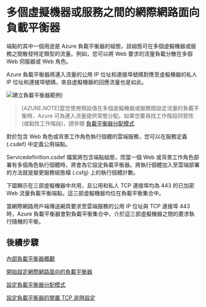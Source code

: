 
<properties 
   pageTitle="網際網路面向的負載平衡器概觀 |Microsoft Azure"
   description="網際網路面向的負載平衡器及其功能的概觀。負載平衡器如何作用於使用虛擬機器和雲端服務的 Azure。"
   services="load-balancer"
   documentationCenter="na"
   authors="joaoma"
   manager="adinah"
   editor="tysonn" />
<tags 
   ms.service="load-balancer"
   ms.devlang="na"
   ms.topic="article"
   ms.tgt_pltfrm="na"
   ms.workload="infrastructure-services"
   ms.date="05/01/2015"
   ms.author="joaoma" />


# 多個虛擬機器或服務之間的網際網路面向負載平衡器

端點的其中一個用途是 Azure 負載平衡器的組態，該組態可在多個虛擬機器或服務之間散發特定類型的流量。例如，您可以將 Web 要求的流量負載分散在多個 Web 伺服器或 Web 角色。

Azure 負載平衡器將連入流量的公用 IP 位址和連接埠號碼對應至虛擬機器的私人 IP 位址和連接埠號碼，來自虛擬機器的回應流量也是如此。

![建立負載平衡器範例](./media/load-balancer-internet-overview/IC727496.png))

>[AZURE.NOTE]當您使用預設值在多個虛擬機器或服務間設定流量的負載平衡時，Azure 可為連入流量提供常態分配。如果您要尋找工作階段同質性 (或黏性工作階段)，請參閱 [負載平衡器分配模式](load-balancer-distribution-mode.md)

對於包含 Web 角色或背景工作角色執行個體的雲端服務，您可以在服務定義 (.csdef) 中定義公用端點。
 
Servicedefinition.csdef 檔案將包含端點組態，而當一個 Web 或背景工作角色部署有多個角色執行個體時，將會為它設定負載平衡器。將執行個體加入至雲端部署的方法就是變更服務組態檔 (.csfg) 上的執行個體計數。

下圖顯示在三部虛擬機器中共用，且公用和私人 TCP 連接埠均為 443 的已加密 Web 流量負載平衡端點。這三部虛擬機器均位在負載平衡集合中。

當網際網路用戶端傳送網頁要求至雲端服務的公用 IP 位址與 TCP 連接埠 443 時，Azure 負載平衡器會對負載平衡集合中，介於這三部虛擬機器之間的要求執行隨機的平衡。


## 後續步驟

[內部負載平衡器概觀](load-balancer-internal-overview.md)

[開始設定網際網路面向的負載平衡器](load-balancer-internet-getstarted.md)

[設定負載平衡器分配模式](load-balancer-distribution-mode.md)

[設定負載平衡器的閒置 TCP 逾時設定](load-balancer-tcp-idle-timeout.md)


 

<!---HONumber=July15_HO2-->